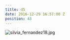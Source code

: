 ```yaml
---
title: d5
date: 2016-12-29 16:57:00 Z
position: 43
---
```


![silvia_fernandez18.jpg](/uploads/silvia_fernandez18.jpg)